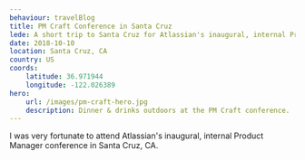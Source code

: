 ```yaml
---
behaviour: travelBlog
title: PM Craft Conference in Santa Cruz
lede: A short trip to Santa Cruz for Atlassian's inaugural, internal Product Manager conference.
date: 2018-10-10
location: Santa Cruz, CA
country: US
coords:
    latitude: 36.971944
    longitude: -122.026389
hero:
    url: /images/pm-craft-hero.jpg
    description: Dinner & drinks outdoors at the PM Craft conference.
---
```

I was very fortunate to attend Atlassian's inaugural, internal Product Manager conference in Santa Cruz, CA. 
